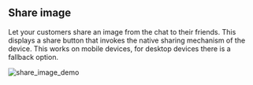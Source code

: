 ## Share image

Let your customers share an image from the chat to their friends. This displays a share button that invokes the native sharing mechanism of the device. This works on mobile devices, for desktop devices there is a fallback option.

![share_image_demo](https://raw.githubusercontent.com/loyjoy/welcome/master/help/bots/processes/subprocesses/share_image_demo.png)

